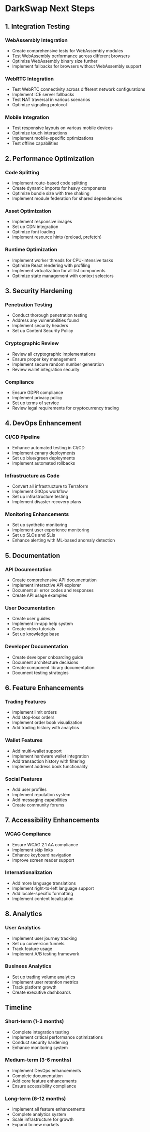 # DarkSwap Next Steps

## 1. Integration Testing

### WebAssembly Integration
- Create comprehensive tests for WebAssembly modules
- Test WebAssembly performance across different browsers
- Optimize WebAssembly binary size further
- Implement fallbacks for browsers without WebAssembly support

### WebRTC Integration
- Test WebRTC connectivity across different network configurations
- Implement ICE server fallbacks
- Test NAT traversal in various scenarios
- Optimize signaling protocol

### Mobile Integration
- Test responsive layouts on various mobile devices
- Optimize touch interactions
- Implement mobile-specific optimizations
- Test offline capabilities

## 2. Performance Optimization

### Code Splitting
- Implement route-based code splitting
- Create dynamic imports for heavy components
- Optimize bundle size with tree shaking
- Implement module federation for shared dependencies

### Asset Optimization
- Implement responsive images
- Set up CDN integration
- Optimize font loading
- Implement resource hints (preload, prefetch)

### Runtime Optimization
- Implement worker threads for CPU-intensive tasks
- Optimize React rendering with profiling
- Implement virtualization for all list components
- Optimize state management with context selectors

## 3. Security Hardening

### Penetration Testing
- Conduct thorough penetration testing
- Address any vulnerabilities found
- Implement security headers
- Set up Content Security Policy

### Cryptographic Review
- Review all cryptographic implementations
- Ensure proper key management
- Implement secure random number generation
- Review wallet integration security

### Compliance
- Ensure GDPR compliance
- Implement privacy policy
- Set up terms of service
- Review legal requirements for cryptocurrency trading

## 4. DevOps Enhancement

### CI/CD Pipeline
- Enhance automated testing in CI/CD
- Implement canary deployments
- Set up blue/green deployments
- Implement automated rollbacks

### Infrastructure as Code
- Convert all infrastructure to Terraform
- Implement GitOps workflow
- Set up infrastructure testing
- Implement disaster recovery plans

### Monitoring Enhancements
- Set up synthetic monitoring
- Implement user experience monitoring
- Set up SLOs and SLIs
- Enhance alerting with ML-based anomaly detection

## 5. Documentation

### API Documentation
- Create comprehensive API documentation
- Implement interactive API explorer
- Document all error codes and responses
- Create API usage examples

### User Documentation
- Create user guides
- Implement in-app help system
- Create video tutorials
- Set up knowledge base

### Developer Documentation
- Create developer onboarding guide
- Document architecture decisions
- Create component library documentation
- Document testing strategies

## 6. Feature Enhancements

### Trading Features
- Implement limit orders
- Add stop-loss orders
- Implement order book visualization
- Add trading history with analytics

### Wallet Features
- Add multi-wallet support
- Implement hardware wallet integration
- Add transaction history with filtering
- Implement address book functionality

### Social Features
- Add user profiles
- Implement reputation system
- Add messaging capabilities
- Create community forums

## 7. Accessibility Enhancements

### WCAG Compliance
- Ensure WCAG 2.1 AA compliance
- Implement skip links
- Enhance keyboard navigation
- Improve screen reader support

### Internationalization
- Add more language translations
- Implement right-to-left language support
- Add locale-specific formatting
- Implement content localization

## 8. Analytics

### User Analytics
- Implement user journey tracking
- Set up conversion funnels
- Track feature usage
- Implement A/B testing framework

### Business Analytics
- Set up trading volume analytics
- Implement user retention metrics
- Track platform growth
- Create executive dashboards

## Timeline

### Short-term (1-3 months)
- Complete integration testing
- Implement critical performance optimizations
- Conduct security hardening
- Enhance monitoring system

### Medium-term (3-6 months)
- Implement DevOps enhancements
- Complete documentation
- Add core feature enhancements
- Ensure accessibility compliance

### Long-term (6-12 months)
- Implement all feature enhancements
- Complete analytics system
- Scale infrastructure for growth
- Expand to new markets